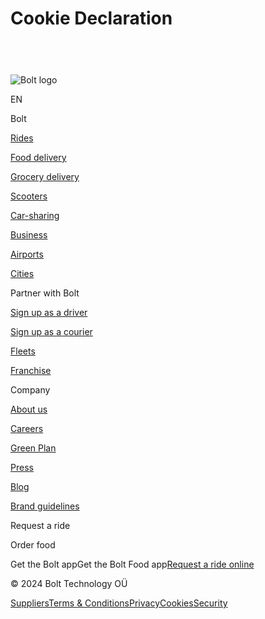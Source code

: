 Cookie Declaration
==================

![](data:image/svg+xml;charset=utf-8,%3Csvg%20height='40'%20width='69'%20xmlns='http://www.w3.org/2000/svg'%20version='1.1'%3E%3C/svg%3E)

![Bolt logo](/static/7948e3225da9f3fac496346bffdf391f/cee1f/bolt-logo.webp)

EN

Bolt

[Rides](https://bolt.eu/)

[Food delivery](https://bolt.eu/en/food/)

[Grocery delivery](https://bolt.eu/en/food/market/)

[Scooters](https://bolt.eu/en/scooters/)

[Car-sharing](https://bolt.eu/en/drive/)

[Business](https://bolt.eu/en/business/)

[Airports](https://bolt.eu/en/airports/)

[Cities](https://bolt.eu/en/cities/)

Partner with Bolt

[Sign up as a driver](https://bolt.eu/en/driver/)

[Sign up as a courier](https://bolt.eu/en/food/courier/)

[Fleets](https://bolt.eu/en/fleet/)

[Franchise](https://bolt.eu/en/franchise/)

Company

[About us](https://bolt.eu/en/careers/life-at-bolt/)

[Careers](https://bolt.eu/en/careers/)

[Green Plan](https://bolt.eu/en/green/)

[Press](https://bolt.eu/en/press/)

[Blog](https://bolt.eu/en/blog/)

[Brand guidelines](https://bolt.eu/en/press/guidelines/)

Request a ride

Order food

Get the Bolt appGet the Bolt Food app[Request a ride online](https://m.bolt.eu/)

[](https://www.facebook.com/Bolt/)[](https://x.com/Boltapp/)[](https://www.instagram.com/bolt/)[](https://www.linkedin.com/company/bolt-eu/)[](https://www.tiktok.com/@bolt)

© 2024 Bolt Technology OÜ

[Suppliers](https://bolt.eu/en/suppliers/)[Terms & Conditions](https://bolt.eu/en/legal/)[Privacy](https://bolt.eu/en/privacy/)[Cookies](https://bolt.eu/en/cookie-declaration/)[Security](https://bolt.eu/en/security/)